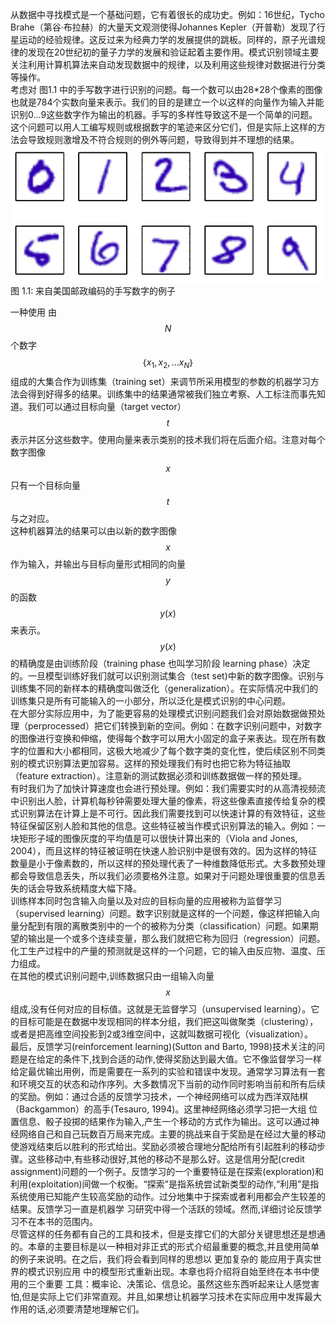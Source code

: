 从数据中寻找模式是一个基础问题，它有着很长的成功史。例如：16世纪，Tycho Brahe（第谷·布拉赫）的大量天文观测使得Johannes Kepler（开普勒）发现了行星运动的经验规律。这反过来为经典力学的发展提供的跳板。同样的，原子光谱规律的发现在20世纪初的量子力学的发展和验证起着主要作用。模式识别领域主要关注利用计算机算法来自动发现数据中的规律，以及利用这些规律对数据进行分类等操作。    
考虑对 图1.1 中的手写数字进行识别的问题。每一个数可以由28*28个像素的图像也就是784个实数向量来表示。我们的目的是建立一个以这样的向量作为输入并能识别0...9这些数字作为输出的机器。手写的多样性导致这不是一个简单的问题。这个问题可以用人工编写规则或根据数字的笔迹来区分它们，但是实际上这样的方法会导致规则激增及不符合规则的例外等问题，导致得到并不理想的结果。    
![图 1-1](images/handwrite.png)    
   图 1.1: 来自美国邮政编码的手写数字的例子    

一种使用 由$$ N $$ 个数字 $$｛x_1,x_2,...x_N｝$$ 组成的大集合作为训练集（training set）来调节所采用模型的参数的机器学习方法会得到好得多的结果。训练集中的结果通常被我们独立考察、人工标注而事先知道。我们可以通过目标向量（target vector） $$ t $$ 表示并区分这些数字。使用向量来表示类别的技术我们将在后面介绍。注意对每个数字图像 $$ x $$ 只有一个目标向量 $$ t $$ 与之对应。    
这种机器算法的结果可以由以新的数字图像 $$ x $$ 作为输入，并输出与目标向量形式相同的向量 $$ y $$ 的函数 $$ y(x) $$ 来表示。
$$ y(x) $$ 的精确度是由训练阶段（training phase 也叫学习阶段 learning phase）决定的。一旦模型训练好我们就可以识别测试集合（test set)中新的数字图像。识别与训练集不同的新样本的精确度叫做泛化（generalization）。在实际情况中我们的训练集只是所有可能输入的一小部分，所以泛化是模式识别的中心问题。     
在大部分实际应用中，为了能更容易的处理模式识别问题我们会对原始数据做预处理（perprocessed）把它们转换到新的空间。例如：在数字识别问题中，对数字的图像进行变换和伸缩，使得每个数字可以用大小固定的盒子来表达。现在所有数字的位置和大小都相同，这极大地减少了每个数字类的变化性，使后续区别不同类别的模式识别算法更加容易。这样的预处理我们有时也把它称为特征抽取（feature extraction）。注意新的测试数据必须和训练数据做一样的预处理。    
有时我们为了加快计算速度也会进行预处理。例如：我们需要实时的从高清视频流中识别出人脸，计算机每秒钟需要处理大量的像素，将这些像素直接传给复杂的模式识别算法在计算上是不可行。因此我们需要找到可以快速计算的有效特征，这些特征保留区别人脸和其他的信息。这些特征被当作模式识别算法的输入。例如：一块矩形子域的图像灰度的平均值是可以很快计算出来的（Viola and Jones,
2004），而且这样的特征被证明在快速人脸识别中是很有效的。因为这样的特征数量是小于像素数的，所以这样的预处理代表了一种维数降低形式。大多数预处理都会导致信息丢失，所以我们必须要格外注意。如果对于问题处理很重要的信息丢失的话会导致系统精度大幅下降。     
训练样本同时包含输入向量以及对应的目标向量的应用被称为监督学习（supervised learning）问题。数字识别就是这样的一个问题，像这样把输入向量分配到有限的离散类别中的一个的被称为分类（classification）问题。如果期望的输出是一个或多个连续变量，那么我们就把它称为回归（regression）问题。化工生产过程中的产量的预测就是这样的一个问题，它的输入由反应物、温度、压力组成。     
在其他的模式识别问题中,训练数据只由一组输入向量 $$ x $$ 组成,没有任何对应的目标值。这就是无监督学习（unsupervised learning）。它的目标可能是在数据中发现相同的样本分组，我们把这叫做聚类（clustering），或者是把高维空间投影到2或3维空间中，这就叫数据可视化（visualization）。    
最后，反馈学习(reinforcement learning)(Sutton and Barto, 1998)技术关注的问题是在给定的条件下,找到合适的动作,使得奖励达到最大值。它不像监督学习一样给定最优输出用例，而是需要在一系列的实验和错误中发现。通常学习算法有一套和环境交互的状态和动作序列。大多数情况下当前的动作同时影响当前和所有后续的奖励。例如：通过合适的反馈学习技术，一个神经网络可以成为西洋双陆棋（Backgammon）的高手(Tesauro, 1994)。这里神经网络必须学习把一大组
位置信息、骰子投掷的结果作为输入,产生一个移动的方式作为输出。这可以通过神经网络自己和自己玩数百万局来完成。主要的挑战来自于奖励是在经过大量的移动使游戏结束后以胜利的形式给出。奖励必须被合理地分配给所有引起胜利的移动步骤。这些移动中,有些移动很好,其他的移动不是那么好。这是信用分配(credit assignment)问题的一个例子。反馈学习的一个重要特征是在探索(exploration)和利用(exploitation)间做一个权衡。“探索”是指系统尝试新类型的动作,“利用”是指系统使用已知能产生较高奖励的动作。过分地集中于探索或者利用都会产生较差的结果。反馈学习一直是机器学 习研究中得一个活跃的领域。然而,详细讨论反馈学习不在本书的范围内。    
尽管这样的任务都有自己的工具和技术，但是支撑它们的大部分关键思想还是想通的。本章的主要目标是以一种相对非正式的形式介绍最重要的概念,并且使用简单的例子来说明。在之后，我们将会看到同样的思想以 更加复杂的 能应用于真实世界的模式识别应用 中的模型形式重新出现。本章也将介绍将自始至终在本书中使用的三个重要 工具：概率论、决策论、信息论。虽然这些东西听起来让人感觉害怕,但是实际上它们非常直观。并且,如果想让机器学习技术在实际应用中发挥最大作用的话,必须要清楚地理解它们。
